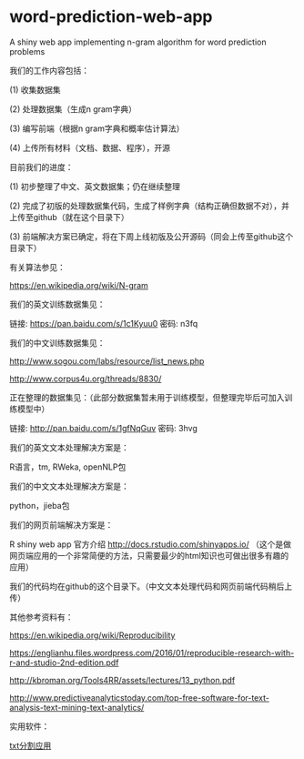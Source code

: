 # word-prediction-web-app
A shiny web app implementing n-gram algorithm for word prediction problems

我们的工作内容包括：

(1) 收集数据集

(2) 处理数据集（生成n gram字典）

(3) 编写前端（根据n gram字典和概率估计算法）

(4) 上传所有材料（文档、数据、程序），开源

目前我们的进度：

(1) 初步整理了中文、英文数据集；仍在继续整理

(2) 完成了初版的处理数据集代码，生成了样例字典（结构正确但数据不对），并上传至github（就在这个目录下）

(3) 前端解决方案已确定，将在下周上线初版及公开源码（同会上传至github这个目录下）

有关算法参见：

https://en.wikipedia.org/wiki/N-gram

我们的英文训练数据集见：

链接: https://pan.baidu.com/s/1c1Kyuu0 密码: n3fq

我们的中文训练数据集见：

http://www.sogou.com/labs/resource/list_news.php

http://www.corpus4u.org/threads/8830/

正在整理的数据集见：（此部分数据集暂未用于训练模型，但整理完毕后可加入训练模型中）

链接: http://pan.baidu.com/s/1gfNqGuv 密码: 3hvg

我们的英文文本处理解决方案是：

R语言，tm, RWeka, openNLP包

我们的中文文本处理解决方案是：

python，jieba包

我们的网页前端解决方案是：

R shiny web app 官方介绍 http://docs.rstudio.com/shinyapps.io/ （这个是做网页端应用的一个非常简便的方法，只需要最少的html知识也可做出很多有趣的应用）

我们的代码均在github的这个目录下。（中文文本处理代码和网页前端代码稍后上传）

其他参考资料有：

https://en.wikipedia.org/wiki/Reproducibility

https://englianhu.files.wordpress.com/2016/01/reproducible-research-with-r-and-studio-2nd-edition.pdf

http://kbroman.org/Tools4RR/assets/lectures/13_python.pdf

http://www.predictiveanalyticstoday.com/top-free-software-for-text-analysis-text-mining-text-analytics/

实用软件：

[txt分割应用](http://www.textfilesplitter.com/)

